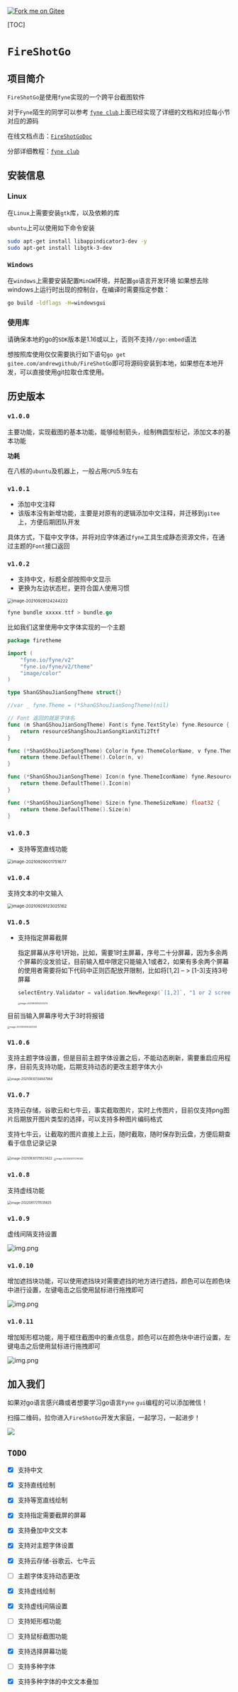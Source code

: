 [![Fork me on Gitee](https://gitee.com/andrewgithub/FireShotGo/widgets/widget_3.svg)](https://gitee.com/andrewgithub/FireShotGo)

[TOC]

# `FireShotGo`

## 项目简介

`FireShotGo`是使用`fyne`实现的一个跨平台截图软件

对于`Fyne`陌生的同学可以参考 [`fyne club`](https://gitee.com/andrewgithub/fyne-club)上面已经实现了详细的文档和对应每小节对应的源码

在线文档点击：[`FireShotGoDoc`](https://pkg.go.dev/gitee.com/andrewgithub/FireShotGo)

 分部详细教程：[`fyne club`](https://gitee.com/andrewgithub/fyne-club)

## 安装信息

### Linux

在`Linux`上需要安装`gtk`库，以及依赖的库

`ubuntu`上可以使用如下命令安装

```bash
sudo apt-get install libappindicator3-dev -y
sudo apt-get install libgtk-3-dev
```

### `Windows`

在`windows`上需要安装配置`MinGW`环境，并配置`go`语言开发环境
如果想去除windows上运行时出现的控制台，在编译时需要指定参数：
```bash
go build -ldflags -H=windowsgui
```

### 使用库

请确保本地的go的`SDK`版本是1.16或以上，否则不支持`//go:embed`语法

想按照库使用仅仅需要执行如下语句`go get gitee.com/andrewgithub/FireShotGo`即可将源码安装到本地，如果想在本地开发，可以直接使用git拉取仓库使用。


## 历史版本

### `v1.0.0`

主要功能，实现截图的基本功能，能够绘制箭头，绘制椭圆型标记，添加文本的基本功能

**功耗**

在八核的`ubuntu`及机器上，一般占用`CPU`5.9左右

### `v1.0.1`

- 添加中文注释
- 该版本没有新增功能，主要是对原有的逻辑添加中文注释，并迁移到`gitee`上，方便后期团队开发

具体方式，下载中文字体，并将对应字体通过`fyne`工具生成静态资源文件，在通过主题的`Font`接口返回

### `v1.0.2`

- 支持中文，标题全部按照中文显示
- 更换为左边状态栏，更符合国人使用习惯

<img src="image/image-20210928124244222.png" alt="image-20210928124244222" style="zoom: 67%;" />

```go
fyne bundle xxxxx.ttf > bundle.go
```

比如我们这里使用中文字体实现的一个主题

```go
package firetheme

import (
	"fyne.io/fyne/v2"
	"fyne.io/fyne/v2/theme"
	"image/color"
)

type ShanGShouJianSongTheme struct{}

//var _ fyne.Theme = (*ShanGShouJianSongTheme)(nil)

// Font 返回的就是字体名
func (m ShanGShouJianSongTheme) Font(s fyne.TextStyle) fyne.Resource {
	return resourceShangShouJianSongXianXiTi2Ttf
}

func (*ShanGShouJianSongTheme) Color(n fyne.ThemeColorName, v fyne.ThemeVariant) color.Color {
	return theme.DefaultTheme().Color(n, v)
}

func (*ShanGShouJianSongTheme) Icon(n fyne.ThemeIconName) fyne.Resource {
	return theme.DefaultTheme().Icon(n)
}

func (*ShanGShouJianSongTheme) Size(n fyne.ThemeSizeName) float32 {
	return theme.DefaultTheme().Size(n)
}

```

### `v1.0.3`

- 支持等宽直线功能

<img src="image/image-20210929001751677.png" alt="image-20210929001751677" style="zoom:67%;" />

### `v1.0.4`

支持文本的中文输入

<img src="image/image-20210929123025162.png" alt="image-20210929123025162" style="zoom:67%;" />

### `V1.0.5`

- 支持指定屏幕截屏

    指定屏幕从序号1开始，比如，需要1时主屏幕，序号二十分屏幕，因为多余两个屏幕的没发验证，目前输入框中限定只能输入1或者2，如果有多余两个屏幕的使用者需要将如下代码中正则匹配放开限制，比如将[1,2] – > [1-3]支持3号屏幕

    ```go
    selectEntry.Validator = validation.NewRegexp(`[1,2]`, "1 or 2 screen")
    ```

    <img src="image/image-20210930002531279.png" alt="image-20210930002531279" style="zoom:33%;" />

目前当输入屏幕序号大于3时将报错

<img src="image/image-20210930002601316.png" alt="image-20210930002601316" style="zoom:33%;" />

### `V1.0.6`

支持主题字体设置，但是目前主题字体设置之后，不能动态刷新，需要重启应用程序，目前先支持功能，后期支持动态的更改主题字体大小

<img src="image/image-20210930134847964.png" alt="image-20210930134847964" style="zoom:50%;" />

### `V1.0.7`

支持云存储，谷歌云和七牛云，事实截取图片，实时上传图片，目前仅支持png图片后期放开图片类型的选择，可以支持多种图片编码格式

支持七牛云，让截取的图片直接上上云，随时截取，随时保存到云盘，方便后期查看于信息记录记录

<img src="image/image-20210930175523422.png" alt="image-20210930175523422" style="zoom:50%;" />

<img src="image/image-20210930175745365.png" alt="image-20210930175745365" style="zoom: 33%;" />

### `v1.0.8`

支持虚线功能

<img src="image/image-20220817211535625.png" alt="image-20220817211535625" style="zoom: 50%;" />

### `v1.0.9`

虚线间隔支持设置

![img.png](image/img.png)

### `v1.0.10`

增加遮挡块功能，可以使用遮挡块对需要遮挡的地方进行遮挡，颜色可以在颜色块中进行设置，左键电击之后使用鼠标进行拖拽即可

![img.png](image/shield_block.png)


### `v1.0.11`

增加矩形框功能，用于框住截图中的重点信息，颜色可以在颜色块中进行设置，左键电击之后使用鼠标进行拖拽即可

![img.png](image/rectangle.png)


## 加入我们

如果对go语言感兴趣或者想要学习go语言`Fyne` `gui`编程的可以添加微信！

扫描二维码，拉你进入`FireShotGo`开发大家庭，一起学习，一起进步！



![](image/%E5%BE%AE%E4%BF%A1%E4%BA%8C%E7%BB%B4%E7%A0%81.png)




## `TODO`

- [x] 支持中文
- [x] 支持直线绘制
- [x] 支持等宽直线绘制
- [x] 支持指定需要截屏的屏幕
- [x] 支持叠加中文文本
- [x] 支持对主题字体设置
- [x] 支持云存储-谷歌云、七牛云
- [ ] 主题字体支持动态更改
- [x] 支持虚线绘制
- [x] 支持虚线间隔设置
- [ ] 支持矩形框功能
- [ ] 支持鼠标截图功能
- [x] 支持选择屏幕功能
- [ ] 支持多种字体
- [x] 支持多种字体的中文文本叠加





































